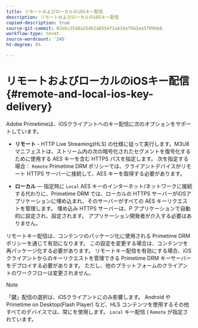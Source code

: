 ```yaml
---
title: リモートおよびローカルのiOSキー配信
description: リモートおよびローカルのiOSキー配信
copied-description: true
source-git-commit: 02ebc3548a254b2a6554f1ab34afbb3ea5f09bb8
workflow-type: tm+mt
source-wordcount: '245'
ht-degree: 0%

---
```


# リモートおよびローカルのiOSキー配信 {#remote-and-local-ios-key-delivery}

Adobe Primetimeは、iOSクライアントへのキー配信に次のオプションをサポートしています。

* **リモート** - HTTP Live Streaming(HLS) の仕様に従って実行します。M3U8 マニフェストは、ストリーム内の次の暗号化されたセグメントを復号化するために使用する AES キーを含む HTTPS パスを指定します。 次を指定する場合： `Remote` Primetime DRM ポリシーでは、クライアントデバイスがリモート HTTPS サーバーに接続して、AES キーを取得する必要があります。

* **ローカル**  — 指定時に `Local` AES キーのインターネット/ネットワークに接続する代わりに、Primetime DRM では、ローカルの HTTPS サーバーがiOSアプリケーションに埋め込まれ、そのサーバーがすべての AES キーリクエストを管理します。 埋め込み HTTPS サーバーは、P アプリケーションで自動的に設定され、設定されます。 アプリケーション開発者が介入する必要はありません。

リモートキー配信は、コンテンツのパッケージ化に使用される Primetime DRM ポリシーを通じて有効になります。 この設定を変更する場合は、コンテンツを再パッケージ化する必要があります。 リモートキー配信を有効にする場合、iOSクライアントからのキーリクエストを管理できる Primetime DRM キーサーバーをデプロイする必要があります。 ただし、他のプラットフォームのクライアントのワークフローは変更されません。

>[!NOTE]
>
>「鍵」配信の選択は、iOSクライアントにのみ影響します。 Android や Primetime on Desktop(Flash Player) など、HLS コンテンツを使用するその他すべてのデバイスでは、常にを使用します。 `Local` キー配信 ( `Remote` が指定されています。
